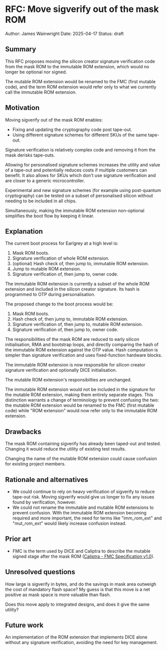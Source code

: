 # RFC: Move sigverify out of the mask ROM

Author: James Wainwright
Date: 2025-04-17
Status: draft

## Summary

This RFC proposes moving the silicon creator signature verification code from the mask ROM to the immutable ROM extension, which would no longer be optional nor signed.

The mutable ROM extension would be renamed to the FMC (first mutable code), and the term ROM extension would refer only to what we currently call the immutable ROM extension.

## Motivation

Moving sigverify out of the mask ROM enables:

* Fixing and updating the cryptography code post tape-out.
* Using different signature schemes for different SKUs of the same tape-out.

Signature verification is relatively complex code and removing it from the mask derisks tape-outs.

Allowing for personalised signature schemes increases the utility and value of a tape-out and potentially reduces costs if multiple customers can benefit. It also allows for SKUs which don't use signature verification and are closer to a generic microcontroller.

Experimental and new signature schemes (for example using post-quantum cryptography) can be tested on a subset of personalised silicon without needing to be included in all chips.

Simultaneously, making the immutable ROM extension non-optional simplifies the boot flow by keeping it linear.

## Explanation

The current boot process for Earlgrey at a high level is:

1. Mask ROM boots.
2. Signature verification of whole ROM extension.
3. (optional) Hash check of, then jump to, immutable ROM extension.
4. Jump to mutable ROM extension.
5. Signature verification of, then jump to, owner code.

The immutable ROM extension is currently a subset of the whole ROM extension and included in the silicon creator signature. Its hash is programmed to OTP during personalisation.

The proposed change to the boot process would be:

1. Mask ROM boots.
2. Hash check of, then jump to, immutable ROM extension.
3. Signature verification of, then jump to, mutable ROM extension.
4. Signature verification of, then jump to, owner code.

The responsibilities of the mask ROM are reduced to early silicon initialisation, RMA and bootstrap loops, and directly comparing the hash of the immutable ROM extension against the OTP value. Hash computation is simpler than signature verification and uses fixed-function hardware blocks.

The immutable ROM extension is now responsible for silicon creator signature verification and optionally DICE initialisation.

The mutable ROM extension's responsibilties are unchanged.

The immutable ROM extension would not be included in the signature for the mutable ROM extension, making them entirely separate stages. This distinction warrants a change of terminology to prevent confusing the two: the mutable ROM extension would be renamed to the FMC (first mutable code) while "ROM extension" would now refer only to the immutable ROM extension.

## Drawbacks

The mask ROM containing sigverify has already been taped-out and tested. Changing it would reduce the utility of existing test results.

Changing the name of the mutable ROM extension could cause confusion for existing project members.

## Rationale and alternatives

* We could continue to rely on heavy verification of sigverify to reduce tape-out risk. Moving sigverify would give us longer to fix any issues found by verification, however.
* We could not rename the immutable and mutable ROM extensions to prevent confusion. With the immutable ROM extension becoming required and more important, the need for terms like "imm_rom_ext" and "mut_rom_ext" would likely increase confusion instead.

## Prior art

* FMC is the term used by DICE and Caliptra to describe the mutable signed stage after the mask ROM ([Caliptra - FMC Specification v1.0][fmc-spec]).

[fmc-spec]: https://github.com/chipsalliance/caliptra-sw/tree/main/fmc

## Unresolved questions

How large is sigverify in bytes, and do the savings in mask area outweigh the cost of mandatory flash space? My guess is that this move is a net positive as mask space is more valuable than flash.

Does this move apply to integrated designs, and does it give the same utility?

## Future work

An implementation of the ROM extension that implements DICE alone without any signature verification, avoiding the need for key management.